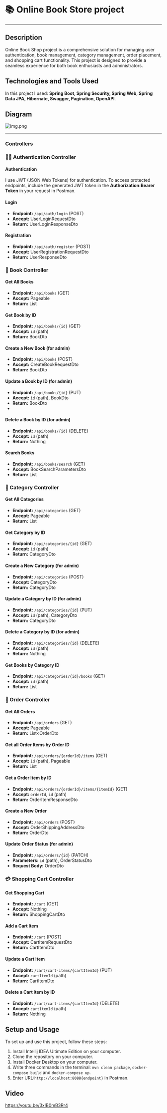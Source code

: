 # 📚 Online Book Store project
____
## Description

Online Book Shop project is a comprehensive solution for managing user authentication, book management, category management, order placement, and shopping cart functionality. This project is designed to provide a seamless experience for both book enthusiasts and administrators.

## Technologies and Tools Used

In this project I used: **Spring Boot, Spring Security, Spring Web, Spring Data JPA, Hibernate, Swagger, Pagination, OpenAPI**.

## Diagram 

![img.png](img.png)
___

### Controllers

### 🙎‍♂️ Authentication Controller

#### Authentication

I use JWT (JSON Web Tokens) for authentication. To access protected endpoints, include the generated JWT token in the **Authorization:Bearer Token** in your request in Postman.

#### Login

- **Endpoint:** `/api/auth/login` (POST)
- **Accept:** UserLoginRequestDto
- **Return:** UserLoginResponseDto

#### Registration

- **Endpoint:** `/api/auth/register` (POST)
- **Accept:** UserRegistrationRequestDto
- **Return:** UserResponseDto

### 📘 Book Controller

#### Get All Books

- **Endpoint:** `/api/books` (GET)
- **Accept:** Pageable
- **Return:** List<BookDto>

#### Get Book by ID

- **Endpoint:** `/api/books/{id}` (GET)
- **Accept:** `id` (path)
- **Return:** BookDto

#### Create a New Book (for admin)

- **Endpoint:** `/api/books` (POST)
- **Accept:** CreateBookRequestDto
- **Return:** BookDto

#### Update a Book by ID (for admin)

- **Endpoint:** `/api/books/{id}` (PUT)
- **Accept:** `id` (path), BookDto
- **Return:** BookDto
- 
#### Delete a Book by ID (for admin)

- **Endpoint:** `/api/books/{id}` (DELETE)
- **Accept:** `id` (path)
- **Return:** Nothing

#### Search Books

- **Endpoint:** `/api/books/search` (GET)
- **Accept:** BookSearchParametersDto
- **Return:** List<BookDto>

### 📌 Category Controller

#### Get All Categories

- **Endpoint:** `/api/categories` (GET)
- **Accept:** Pageable
- **Return:** List<CategoryDto>

#### Get Category by ID

- **Endpoint:** `/api/categories/{id}` (GET)
- **Accept:** `id` (path) 
- **Return:** CategoryDto

#### Create a New Category (for admin)

- **Endpoint:** `/api/categories` (POST)
- **Accept:** CategoryDto
- **Return:** CategoryDto

#### Update a Category by ID (for admin)

- **Endpoint:** `/api/categories/{id}` (PUT)
- **Accept:** `id` (path), CategoryDto
- **Return:** CategoryDto

#### Delete a Category by ID (for admin)

- **Endpoint:** `/api/categories/{id}` (DELETE)
- **Accept:** `id` (path)
- **Return:** Nothing

#### Get Books by Category ID

- **Endpoint:** `/api/categories/{id}/books` (GET)
- **Accept:** `id` (path)
- **Return:** List<BookDtoWithoutCategoryIds>

### 📝 Order Controller

#### Get All Orders

- **Endpoint:** `/api/orders` (GET)
- **Accept:** Pageable
- **Return:** List<OrderDto

#### Get all Order Items by Order ID

- **Endpoint:** `/api/orders/{orderId}/items` (GET)
- **Accept:** `id` (path), Pageable
- **Return:** List<OrderItemResponseDto>

#### Get a Order Item by ID

- **Endpoint:** `/api/orders/{orderId}/items/{itemId}` (GET)
- **Accept:** `orderId`, `id` (path)
- **Return:** OrderItemResponseDto

#### Create a New Order 

- **Endpoint:** `/api/orders` (POST)
- **Accept:** OrderShippingAddressDto
- **Return:** OrderDto

#### Update Order Status (for admin)

- **Endpoint:** `/api/orders/{id}` (PATCH)
- **Parameters:** `id` (path), OrderStatusDto
- **Request Body:** OrderDto

### 💳 Shopping Cart Controller

#### Get Shopping Cart

- **Endpoint:** `/cart` (GET)
- **Accept:** Nothing
- **Return:** ShoppingCartDto

#### Add a Cart Item

- **Endpoint:** `/cart` (POST)
- **Accept:** CartItemRequestDto
- **Return:** CartItemDto

#### Update a Cart Item

- **Endpoint:** `/cart/cart-items/{cartItemId}` (PUT)
- **Accept:** `cartItemId` (path)
- **Return:** CartItemDto

#### Delete a Cart Item by ID

- **Endpoint:** `/cart/cart-items/{cartItemId}` (DELETE)
- **Accept:** `cartItemId` (path)
- **Return:** Nothing

## Setup and Usage

To set up and use this project, follow these steps:
1. Install Intellij IDEA Ultimate Edition on your computer.
2. Clone the repository on your computer.
3. Install Docker Desktop on your computer.
4. Write three commands in the terminal: `mvn clean package`, `docker-compose build` and `docker-compose up`.
5. Enter URL:`http://localhost:8088{endpoint}` in Postman. 

## Video
https://youtu.be/3xIB0mB3Rr4
